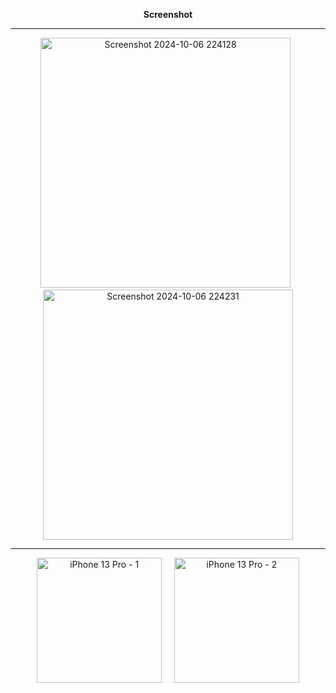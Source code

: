 <p align="center"><b>Screenshot</b></p>

<hr />

<p align="center">
  <img src="https://github.com/user-attachments/assets/e13c21f9-3458-4bdb-9d9e-e97ed0c55f13" alt="Screenshot 2024-10-06 224128" width="400" />
  &nbsp;
  <img src="https://github.com/user-attachments/assets/221a1cfc-0722-4e4f-a7ae-73a7dfb77ae5" alt="Screenshot 2024-10-06 224231" width="400" />
</p>

<hr />

<div align="center">
  <img src="https://github.com/user-attachments/assets/9a9d1acc-6ce3-409e-85ba-ed621b9f45c1" alt="iPhone 13 Pro - 1" width="200" />
  &nbsp;&nbsp;&nbsp;
  <img src="https://github.com/user-attachments/assets/4f19327b-5eb8-4c36-9997-b9be3c97c4f3" alt="iPhone 13 Pro - 2" width="200" />
</div>
